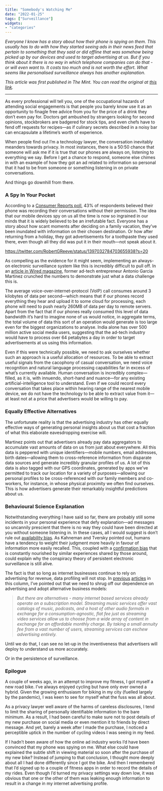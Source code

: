 ```yaml
---
title: "Somebody's Watching Me"
date: "2022-01-25"
tags: ["Surveillance"]
widgets: 
- "categories"
---
```


*Everyone I know has a story about how their phone is spying on them. This usually has to do with how they started seeing ads in their news feed that pertain to something that they said or did offline that was somehow being picked up by our devices and used to target advertising at us. But if you think about it there is no way in which telephone companies can do that - or will even want to. It costs too much and is not worth the effort. What seems like personalised surveillance always has another explanation.*
<!--more-->

*This article was first published in The Mint. You can read the original at [this link](https://www.livemint.com/opinion/columns/the-truth-about-our-devices-snooping-on-us-all-the-time-11643129120963.html).*

---

As every professional will tell you, one of the occupational hazards of attending social engagements is that people you barely know use it as an opportunity to finagle free advice from you for the price of a drink they don’t even pay for. Doctors get ambushed by strangers looking for second opinions, stockbrokers are badgered for stock tips, and even chefs have to fend off requests for recipes—as if culinary secrets described in a noisy bar can encapsulate a lifetime’s worth of experience.

When people find out I’m a technology lawyer, the conversation inevitably meanders towards privacy. In most instances, there is a 50:50 chance that someone will ask me if it is true that our phones are always on, listening to everything we say. Before I get a chance to respond, someone else chimes in with an example of how they got an ad related to information so personal that it had to be from someone or something listening in on private conversations.

And things go downhill from there.

### A Spy In Your Pocket

According to a [Consumer Reports poll](https://www.consumerreports.org/smartphones/is-your-smartphone-secretly-listening-to-you/), 43% of respondents believed their phone was recording their conversations without their permission. The idea that our mobile devices spy on us all the time is now so ingrained in our minds that it is widely believed to be an irrefutable fact. Everyone has a story about how scant moments after deciding on a family vacation, they’ve been inundated with information on their chosen destination. Or how after returning from a holiday, they got advertisements for a toothpaste they used there, even though all they did was put it in their mouth—not speak about it.

https://twitter.com/RobertGReeve/status/1397032784703655938?s=20

As compelling as the evidence for it might seem, implementing an always-on electronic surveillance system like this is incredibly difficult to pull off. In an [article in Wired magazine](https://www.wired.com/story/facebooks-listening-smartphone-microphone/), former ad-tech entrepreneur Antonio Garcia Martinez crunched the numbers to demonstrate just what a data challenge this is.

The average voice-over-internet-protocol (VoIP) call consumes around 3 kilobytes of data per second—which means that if our phones record everything they hear and upload it to some cloud for processing, each phone will need to push nearly 260MB of data per day to remote servers. Apart from the fact that if our phones really consumed this level of data bandwidth it’s hard to imagine none of us would notice, in aggregate terms, the total volume of data this sort of an operation would generate is too large even for the biggest organizations to analyse. India alone has over 500 million active social media users, suggesting that the ad-tech industry would have to process over 64 petabytes a day in order to target advertisements at us using this information.

Even if this were technically possible, we need to ask ourselves whether such an approach is a useful allocation of resources. To be able to extract useful signals from the cacophony of casual conversation, we need voice recognition and natural language processing capabilities far in excess of what’s currently available. Human conversation is incredibly complex—filled, as it is, with innuendo, short-hand and nuance—for any existing artificial-intelligence tool to understand. Even if we could record every conversation that takes place within hearing range of the nearest mobile device, we do not have the technology to be able to extract value from it—at least not at a price that advertisers would be willing to pay.

### Equally Effective Alternatives

The unfortunate reality is that the advertising industry has other equally effective ways of generating personal insights about us that cost a fraction of what this elaborate eavesdropping exercise will.

Martinez points out that advertisers already pay data aggregators to accumulate vast amounts of data on us from just about everywhere. All this data is peppered with unique identifiers—mobile numbers, email addresses, birth dates—allowing them to cross-reference information from disparate data sources and generate incredibly granular profiles of us. A lot of this data is also tagged with our GPS coordinates, generated by apps we’ve permitted to track our location for a variety of purposes—allowing our personal profiles to be cross-referenced with our family members and co-workers, for instance, in whose physical proximity we often find ourselves. This is how advertisers generate their remarkably insightful predictions about us.

### Behavioural Science Explanation

Notwithstanding everything I have said so far, there are probably still some incidents in your personal experience that defy explanation—ad messages so uncannily prescient that there is no way they could have been directed at you without someone listening in. In these cases, all I would suggest is don’t rule out [availability bias](https://en.wikipedia.org/wiki/Availability_heuristic). As Kahneman and Tversky pointed out, humans have a tendency to weight their judgment more heavily in favour of information more easily recalled. This, coupled with a [confirmation bias](https://en.wikipedia.org/wiki/Confirmation_bias) that is constantly nourished by similar experiences shared by those around, could explain why the conspiracy theory of persistent electronic surveillance is still alive.

The fact is that so long as internet businesses continue to rely on advertising for revenue, data profiling will not stop. In [previous](https://exmachina.substack.com/p/the-subscription-economy) [articles](https://exmachina.substack.com/p/the-micropayment-alternative) in this column, I’ve pointed out that we need to shrug off our dependence on advertising and adopt alternative business models:

> *But there are alternatives - many internet based services already operate on a subscription model. Streaming music services offer vast catalogs of music, podcasts, and a host of other audio formats in exchange for a consumption-agnostic, flat fee just as streaming video services allow us to choose from a wide array of content in exchange for an affordable monthly charge. By taking a small annuity fee from a vast number of users, streaming services can eschew advertising entirely.*

Until we do that, I can see no let-up in the inventiveness that advertisers will deploy to understand us more accurately.

Or in the persistence of surveillance.

### Epilogue

A couple of weeks ago, in an attempt to improve my fitness, I got myself a new road bike. I’ve always enjoyed cycling but have only ever owned a hybrid. Given the growing enthusiasm for biking in my city (fuelled largely by the pandemic), I was keen to see for myself what the fuss was all about.

As a privacy lawyer well aware of the harms of careless disclosures, I tend to limit the sharing of personally identifiable information to the bare minimum. As a result, I had been careful to make sure not to post details of my new purchase on social media or even mention it to friends by direct message. And yet, barely a week after I made the purchase, I noticed a perceptible uptick in the number of cycling videos I was seeing in my feed.

If I hadn’t been aware of how the online ad industry works I’d have been convinced that my phone was spying on me. What else could have explained the subtle shift in viewing material so soon after the purchase of my new bike? Instead of jumping to that conclusion, I thought more deeply about all I had done differently since I got the bike. And then I remembered that I’d signed up to a couple of fitness apps in order to record the details of my rides. Even though I’d turned my privacy settings way down low, it was obvious that one or the other of them was leaking enough information to result in a change in my internet advertising profile.
